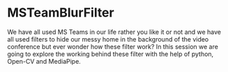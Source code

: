 # MSTeamBlurFilter
We have all used MS Teams in our life rather you like it or not and we have all used filters to hide our messy home in the background of the video conference but ever wonder how these filter work? In this session we are going to explore the working behind these filter with the help of python, Open-CV and MediaPipe.
